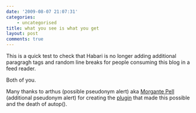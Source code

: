 ```yaml
---
date: '2009-08-07 21:07:31'
categories:
    - uncategorised
title: what you see is what you get
layout: post
comments: true
---
```


This is a quick test to check that Habari is no longer adding additional
paragragh tags and random line breaks for people consuming this blog in
a feed reader.

Both of you.

Many thanks to arthus (possible pseudonym alert) aka [Morgante
Pell](http://newlyancient.com/about) (additional pseudonym alert) for
creating the
[plugin](http://trac.habariproject.org/habari-extras/changeset/2193)
that made this possible and the death of autop().
